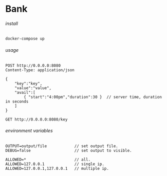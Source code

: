 
# Bank

###### install
`docker-compose up`

###### usage
```
POST http://0.0.0.0:8080
Content-Type: application/json

{
    "key":"key",
    "value":"value",
    "avail":[
        { "start":"4:00pm","duration":30 }  // server time, duration in seconds
    ]
}
```

```
GET http://0.0.0.0:8080/key
```

###### environment variables
```
OUTPUT=output/file            // set output file.
DEBUG=false                   // set output to visible.

ALLOWED=*                     // all.
ALLOWED=127.0.0.1             // single ip.
ALLOWED=127.0.0.1,127.0.0.1   // multiple ip.
```
